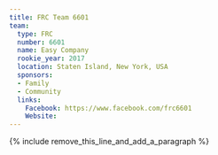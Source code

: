 ```yaml
---
title: FRC Team 6601
team:
  type: FRC
  number: 6601
  name: Easy Company
  rookie_year: 2017
  location: Staten Island, New York, USA
  sponsors:
  - Family
  - Community
  links:
    Facebook: https://www.facebook.com/frc6601
    Website:
---
```


{% include remove_this_line_and_add_a_paragraph %}